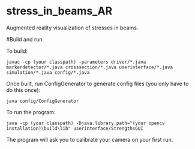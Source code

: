 # stress_in_beams_AR
Augmented reality visualization of stresses in beams.

#Build and run

To build:

`javac -cp (your classpath) -parameters driver/*.java markerdetector/*.java crosssection/*.java userinterface/*.java simulation/*.java config/*.java`

Once built, run ConfigGenerator to generate config files (you only have to do this once):

`java config/ConfigGenerator`

To run the program:

`java -cp (your classpath) -Djava.library.path="(your opencv installation)\build\lib" userinterface/StrengthsGUI`

The program will ask you to calibrate your camera on your first run.
